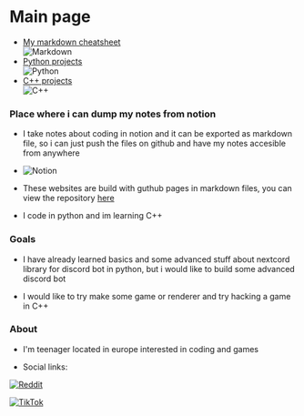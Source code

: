 # Main page

- [My markdown cheatsheet](/md/home) <br> ![Markdown](https://img.shields.io/badge/markdown-%23000000.svg?style=for-the-badge&logo=markdown&logoColor=white)
- [Python projects](/python/home) <br> ![Python](https://img.shields.io/badge/python-3670A0?style=for-the-badge&logo=python&logoColor=ffdd54)
- [C++ projects](/cplusplus/home) <br> ![C++](https://img.shields.io/badge/c++-%2300599C.svg?style=for-the-badge&logo=c%2B%2B&logoColor=white)


### Place where i can dump my notes from notion

- I take notes about coding in notion and it can be exported as markdown file, so i can just push the files on github and have my notes accesible from anywhere <br>

- ![Notion](https://img.shields.io/badge/Notion-%23000000.svg?style=for-the-badge&logo=notion&logoColor=white)

- These websites are build with guthub pages in markdown files, you can view the repository [here](https://github.com/Medochikita/medochikita.github.io)

- I code in python and im learning C++

### Goals

- I have already learned basics and some advanced stuff about nextcord library for discord bot in python, but i would like to build some advanced discord bot

- I would like to try make some game or renderer and try hacking a game in C++

### About

- I'm teenager located in europe interested in coding and games

- Social links:

[![Reddit](https://img.shields.io/badge/Reddit-FF4500?style=for-the-badge&logo=reddit&logoColor=white)](https://www.reddit.com/user/Medochikita/) <br>

[![TikTok](https://img.shields.io/badge/TikTok-%23000000.svg?style=for-the-badge&logo=TikTok&logoColor=white)](https://www.tiktok.com/@ondrejkutil_)
